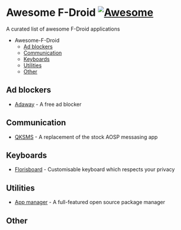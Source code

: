 # Awesome F-Droid [![Awesome](https://cdn.rawgit.com/sindresorhus/awesome/d7305f38d29fed78fa85652e3a63e154dd8e8829/media/badge.svg)](https://github.com/sindresorhus/awesome)

A curated list of awesome F-Droid applications

- Awesome-F-Droid
  - [Ad blockers](#ad-blockers)
  - [Communication](#communication)
  - [Keyboards](#keyboards)
  - [Utilities](#utilities)
  - [Other](#other)

## Ad blockers

- [Adaway](https://f-droid.org/packages/org.adaway) - A free ad blocker

## Communication

- [QKSMS](https://f-droid.org/packages/com.moez.QKSMS) - A replacement of the stock AOSP messasing app

## Keyboards

- [Florisboard](https://f-droid.org/packages/dev.patrickgold.florisboard/) - Customisable keyboard which respects your privacy

## Utilities

- [App manager](https://f-droid.org/packages/io.github.muntashirakon.AppManager/) - A full-featured open source package manager

## Other
